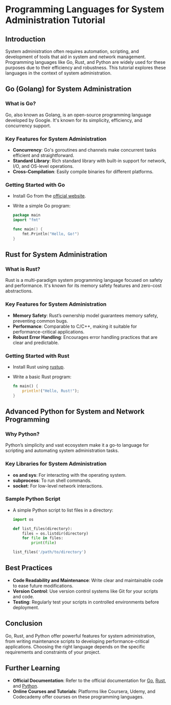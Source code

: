 # Programming Languages for System Administration Tutorial

## Introduction

System administration often requires automation, scripting, and development of tools that aid in system and network management. Programming languages like Go, Rust, and Python are widely used for these purposes due to their efficiency and robustness. This tutorial explores these languages in the context of system administration.

## Go (Golang) for System Administration

### What is Go?

Go, also known as Golang, is an open-source programming language developed by Google. It's known for its simplicity, efficiency, and concurrency support.

### Key Features for System Administration

- **Concurrency**: Go's goroutines and channels make concurrent tasks efficient and straightforward.
- **Standard Library**: Rich standard library with built-in support for network, I/O, and OS-level operations.
- **Cross-Compilation**: Easily compile binaries for different platforms.

### Getting Started with Go

- Install Go from the [official website](https://golang.org/dl/).
- Write a simple Go program:

  ```go
  package main
  import "fmt"

  func main() {
      fmt.Println("Hello, Go!")
  }
  ```

## Rust for System Administration

### What is Rust?

Rust is a multi-paradigm system programming language focused on safety and performance. It's known for its memory safety features and zero-cost abstractions.

### Key Features for System Administration

- **Memory Safety**: Rust’s ownership model guarantees memory safety, preventing common bugs.
- **Performance**: Comparable to C/C++, making it suitable for performance-critical applications.
- **Robust Error Handling**: Encourages error handling practices that are clear and predictable.

### Getting Started with Rust

- Install Rust using [rustup](https://rustup.rs/).
- Write a basic Rust program:

  ```rust
  fn main() {
      println!("Hello, Rust!");
  }
  ```

## Advanced Python for System and Network Programming

### Why Python?

Python’s simplicity and vast ecosystem make it a go-to language for scripting and automating system administration tasks.

### Key Libraries for System Administration

- **os and sys**: For interacting with the operating system.
- **subprocess**: To run shell commands.
- **socket**: For low-level network interactions.

### Sample Python Script

- A simple Python script to list files in a directory:

  ```python
  import os

  def list_files(directory):
      files = os.listdir(directory)
      for file in files:
          print(file)

  list_files('/path/to/directory')
  ```

## Best Practices

- **Code Readability and Maintenance**: Write clear and maintainable code to ease future modifications.
- **Version Control**: Use version control systems like Git for your scripts and code.
- **Testing**: Regularly test your scripts in controlled environments before deployment.

## Conclusion

Go, Rust, and Python offer powerful features for system administration, from writing maintenance scripts to developing performance-critical applications. Choosing the right language depends on the specific requirements and constraints of your project.

## Further Learning

- **Official Documentation**: Refer to the official documentation for [Go](https://golang.org/doc/), [Rust](https://www.rust-lang.org/learn), and [Python](https://docs.python.org/3/).
- **Online Courses and Tutorials**: Platforms like Coursera, Udemy, and Codecademy offer courses on these programming languages.
